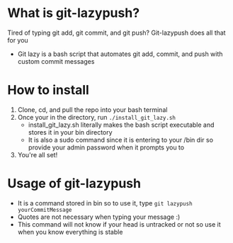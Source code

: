 # What is git-lazypush?
Tired of typing git add, git commit, and git push? Git-lazypush does all that for you

* Git lazy is a bash script that automates git add, commit, and push with custom commit messages
# How to install
1. Clone, cd, and pull the repo into your bash terminal
1. Once your in the directory, run `./install_git_lazy.sh`
	* install_git_lazy.sh literally makes the bash script executable and stores it in your bin directory
	* It is also a sudo command since it is entering to your /bin dir so provide your admin password when it prompts you to
1. You're all set!
# Usage of git-lazypush
* It is a command stored in bin so to use it, type `git lazypush yourCommitMessage`
* Quotes are not necessary when typing your message :)
* This command will not know if your head is untracked or not so use it when you know everything is stable

